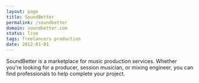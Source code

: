 ```yaml
---
layout: page
title: SoundBetter
permalink: /soundbetter
domain: soundbetter.com
status: live
tags: freelancers production
date: 2012-01-01
---
```

SoundBetter is a marketplace for music production services. Whether you're looking for a producer, session musician, or mixing engineer, you can find professionals to help complete your project.
